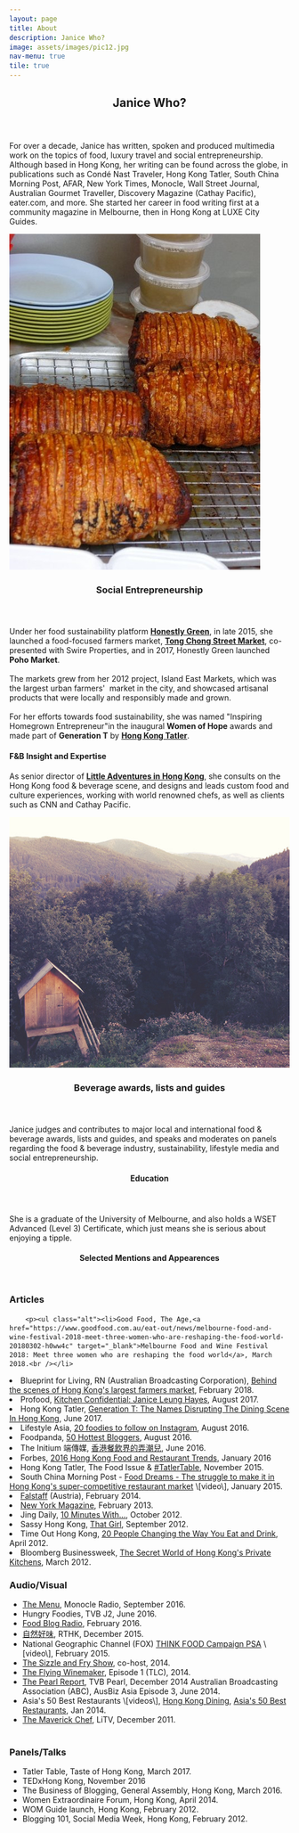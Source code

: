 ```yaml
---
layout: page
title: About
description: Janice Who?
image: assets/images/pic12.jpg
nav-menu: true
tile: true
---
```

<!-- Main -->
<div id="main">

<!-- One --> <section id="one"> <div class="inner"> <header class="major"> <h2>Janice Who?</h2> </header> <p>For over a decade, Janice has written, spoken and produced multimedia work on the topics of food, luxury travel and social entrepreneurship. Although based in Hong Kong, her writing can be found across the globe, in publications such as Condé Nast Traveler, Hong Kong Tatler, South China Morning Post, AFAR, New York Times, Monocle, Wall Street Journal, Australian Gourmet Traveller, Discovery Magazine (Cathay Pacific), eater.com, and more. She started her career in food writing first at a community magazine in Melbourne, then in Hong Kong at LUXE City Guides.</p> </div> </section>

<!-- Two -->
<section id="two"> <div class="spotlights">
  <section>
<a class="image">
<img src="assets/images/pic12.jpg" alt="" data-position="center center" />
</a>
<div class="content">
<div class="inner">
<header class="major">
<h3>Social Entrepreneurship</h3>
</header>
<p>Under her food sustainability platform <a href="http://honestlygreen.hk/" target="_blank"><b>Honestly Green</b></a>, in late 2015, she launched a food-focused farmers market, <a href="http://tongchongstreetmarket.com/" target="_blank"><b>Tong Chong Street Market</b></a>, co-presented with Swire Properties, and in 2017, Honestly Green launched <b>Poho Market</b>.<br>
<br>
The markets grew from her 2012 project, Island East Markets, which was the largest urban farmers'  market in the city, and showcased artisanal products that were locally and responsibly made and grown.<br>
<br>For her efforts towards food sustainability, she was named "Inspiring Homegrown Entrepreneur"in the inaugural <b>Women of Hope</b> awards and made part of <b>Generation T</b> by <a href="http://hk.dining.asiatatler.com/features/generationt-fb-names-disrupting-the-dining-scene#slide-1" target="_blank"><b>Hong Kong Tatler</b></a>.<br />
  </p> </div>
<h4>F&amp;B Insight and Expertise</h4>
<p>As senior director of&nbsp;<a href="http://www.littleadventuresinhongkong.com/" target="_blank"><b>Little Adventures in Hong Kong</b></a>, she consults on the Hong Kong food &amp; beverage scene, and designs and leads custom food and culture experiences, working with world renowned chefs, as well as clients such as CNN and Cathay Pacific.<br /></p>
    	</div>
    </section>

<!-- Three -->
<section id="three" class="inner">
<section>
     	<a class="image">
    		<img src="assets/images/pic10.jpg" alt="" data-position="25% 25%" />
    	</a>
    	<div class="content">
    		<div class="inner">
    			<header class="major">
    				<h3>Beverage awards, lists and guides</h3>
    			</header>
    			<p>Janice judges and contributes to major local and international food &amp; beverage awards, lists and guides, and speaks and moderates on panels regarding the food &amp; beverage industry, sustainability, lifestyle media and social entrepreneurship.<br /></p>
    		</div>
    	</div>
    </section>

<!-- Four -->
<section id="four">
<div class="inner">
<header class="major">
<h4>Education</h4>
</header>
<p>She is a graduate of the University of Melbourne, and also holds a WSET Advanced (Level 3) Certificate, which just means she is serious about enjoying a tipple.<br /></p>
</div>
</section>
<section id="four">
<div class="inner">
<header class="major">
<h4>Selected Mentions and Appearences</h4>
</header>
<div class="row">
<div class="4u 12u$(medium)">
<h3>Articles</h3>

    	<p><ul class="alt"><li>Good Food, The Age,<a href="https://www.goodfood.com.au/eat-out/news/melbourne-food-and-wine-festival-2018-meet-three-women-who-are-reshaping-the-food-world-20180302-h0ww4c" target="_blank">Melbourne Food and Wine Festival 2018: Meet three women who are reshaping the food world</a>, March 2018.<br /></li>

<li>Blueprint for Living, RN (Australian Broadcasting Corporation), <a href="http://www.abc.net.au/radionational/programs/blueprintforliving/behind-the-scenes-of-hong-kongs-largest-farmers-market/9473088" target="_blank">Behind the scenes of Hong Kong's largest farmers market</a>, February 2018.<br /></li>
<li>Profood, <a href="https://www.profood.hk/blogs/blog/kitchen-confidential-janice-leung-hayes-food-writer-and-founder-of-honestly-green" target="_blank">Kitchen Confidential: Janice Leung Hayes</a>, August 2017.<br /></li>
<li>Hong Kong Tatler, <a href="http://hk.dining.asiatatler.com/features/generationt-fb-names-disrupting-the-dining-scene#slide-1" target="_blank" target="_blank">Generation T: The Names Disrupting The Dining Scene In Hong Kong</a>, June 2017.<br /></li>
<li>Lifestyle Asia, <a href="http://www.lifestyleasia.com/478967/20-hong-kong-foodies-to-follow-on-instagram/" target="_blank">20 foodies to follow on Instagram</a>, August 2016.<br /></li>
<li>Foodpanda, <a href="http://magazine.foodpanda.hk/latest-top-50-hong-kong-bloggers-revealed-in-foodpanda-magazine/" target="_blank">50 Hottest Bloggers</a>, August 2016.<br /></li>
<li>The Initium 端傳媒, <a href="https://theinitium.com/article/20160616-city-foodandbeverage-yenn-wong/#" target="_blank">香港餐飲界的弄潮兒</a>, June 2016.<br /></li>
<li>Forbes, <a href="http://www.forbes.com/sites/nanhiein/2016/01/12/h-k-food-and-restaurant-trends-to-watch-out-for-in-2016/#14a338854a12" target="_blank">2016 Hong Kong Food and Restaurant Trends</a>, January 2016<br /></li>
<li>Hong Kong Tatler, The Food Issue & <a href="http://hk.dining.asiatatler.com/features/tatlertable-janice-leung-hayes#slide-1" target="_blank">#TatlerTable</a>, November 2015.<br /></li>
<li>South China Morning Post - <a href="http://www.scmp.com/video/hong-kong/1694200/food-dreams-struggle-make-it-hong-kongs-super-competitive-restaurant-market" target="_blank">Food Dreams - The struggle to make it in Hong Kong's super-competitive restaurant market</a> \[video\], January 2015.<br /></li>
<li><a href="http://www.falstaff.at/nc/news/newsartikel/hongkong-die-kulinarik-szene-erfindet-sich-neu-7727.html" target="_blank">Falstaff</a> (Austria), February 2014.<br /></li>
<li><a href="http://nymag.com/travel/features/hong-kong-restaurants-2013-2/" target="_blank">New York Magazine</a>, February 2013.<br /></li>
<li>Jing Daily, <a href="http://www.jingdaily.com/this-isjanice-leung/21473/" target="_blank">10 Minutes With...</a>, October 2012.<br /></li>
<li>Sassy Hong Kong, <a href="http://sassyhongkong.com/that-girl-janice-leung-food-blogger-queen-co-founder-of-island-east-markets/" target="_blank">That Girl</a>, September 2012.<br /></li>
<li>Time Out Hong Kong, <a href="http://www.timeout.com.hk/restaurants-bars/features/50257/20-people-changing-the-way-we-eat-and-drink.html" target="_blank">20 People Changing the Way You Eat and Drink</a>, April 2012.<br /></li>
<li>Bloomberg Businessweek, <a href="http://www.businessweek.com/articles/2012-03-19/the-secret-world-of-hong-kongs-private-kitchens#p1" target="_blank">The Secret World of Hong Kong's Private Kitchens</a>, March 2012.<br /></li>
</ul></p>
</div>
<div class="4u 12u$(medium)">
<h3>Audio/Visual</h3>
<p><ul class="alt"><li><a href="https://monocle.com/radio/shows/the-menu/food-neighbourhoods-1/" target="_blank">The Menu</a>, Monocle Radio, September 2016.<br /></li>
<li>Hungry Foodies, TVB J2, June 2016.<br /></li>
<li><a href="http://www.foodblogradio.com/janice-leung-hayes-of-e_tingfood-com/" target="_blank">Food Blog Radio</a>, February 2016.<br /></li>
<li><a href="http://programme.rthk.hk/channel/radio/programme.php?name=radio1/food_from_the_earth&d=2015-12-12&p=6521&e=336771&m=episode" target="_blank">自然好味</a>, RTHK, December 2015.<br /></li>
<li>National Geographic Channel (FOX) <a href="https://instagram.com/p/zjhXWkBQC_/?modal=true" target="_blank">THINK FOOD Campaign PSA</a> \[video\], February 2015.<br /></li>
<li><a href="http://empire-hk.com/empire-tv/" target="_blank">The Sizzle and Fry Show</a>, co-host, 2014.<br /></li>
<li><a href="http://www.tlcasia.com/tv-shows/the-flying-winemaker/" target="_blank">The Flying Winemaker</a>, Episode 1 (TLC), 2014.<br /></li>
<li><a href="https://youtu.be/Ooah1SN03hM" target="_blank">The Pearl Report</a>, TVB Pearl, December 2014
Australian Broadcasting Association (ABC), AusBiz Asia Episode 3, June 2014.</li>
<li>Asia's 50 Best Restaurants \[videos\], <a href="http://youtu.be/VFb3AgfDso0" target="_blank">Hong Kong Dining</a>, <a href="http://www.youtube.com/watch?v=Yz7wwxkuoPc&list=FLOJ2ssKPYpOHhkeQK5hA9uQ&feature=share" target="_blank">Asia's 50 Best Restaurants</a>, Jan 2014.</li>
<li><a href="http://www.litvchannel.com/themaverickchef/episodes/" target="_blank">The Maverick Chef</a>, LiTV, December 2011.<br /></li>
<br /></ul></p></div>
<div class="4u 12u$(medium)">
<h3>Panels/Talks</h3>
<p><ul class="alt"><li>Tatler Table, Taste of Hong Kong, March 2017.</li>
<li>TEDxHong Kong, November 2016</li>
<li>The Business of Blogging, General Assembly, Hong Kong, March 2016.</li>
<li>Women Extraordinaire Forum, Hong Kong, April 2014.</li>
<li>WOM Guide launch, Hong Kong, February 2012.</li>
<li>Blogging 101, Social Media Week, Hong Kong, February 2012.</li></ul></p></div>
</div>
</div>
</section>

</div>
